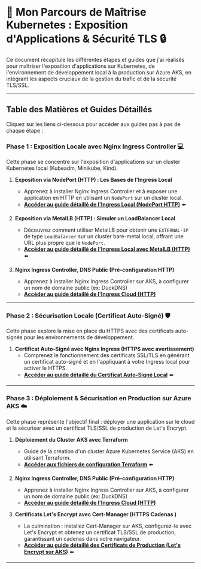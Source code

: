 # 🌟 Mon Parcours de Maîtrise Kubernetes : Exposition d'Applications & Sécurité TLS 🔒

Ce document récapitule les différentes étapes et guides que j'ai réalisés pour maîtriser l'exposition d'applications sur Kubernetes, de l'environnement de développement local à la production sur Azure AKS, en intégrant les aspects cruciaux de la gestion du trafic et de la sécurité TLS/SSL.

---

## **Table des Matières et Guides Détaillés**

Cliquez sur les liens ci-dessous pour accéder aux guides pas à pas de chaque étape :

### **Phase 1 : Exposition Locale avec Nginx Ingress Controller** 💻

Cette phase se concentre sur l'exposition d'applications sur un cluster Kubernetes local (Kubeadm, Minikube, Kind).

1.  **Exposition via NodePort (HTTP) : Les Bases de l'Ingress Local**
    *   Apprenez à installer Nginx Ingress Controller et à exposer une application en HTTP en utilisant un `NodePort` sur un cluster local.
    *   **[Accéder au guide détaillé de l'Ingress Local (NodePort HTTP)](./ingress/ingress-local.md)** ⬅️ 

2.  **Exposition via MetalLB (HTTP) : Simuler un LoadBalancer Local**
    *   Découvrez comment utiliser MetalLB pour obtenir une `EXTERNAL-IP` de type `LoadBalancer` sur un cluster bare-metal local, offrant une URL plus propre que le `NodePort`.
    *   **[Accéder au guide détaillé de l'Ingress Local avec MetalLB (HTTP)](./ingress/steps-avec-metallb.md)** ⬅️ 


2.  **Nginx Ingress Controller, DNS Public  (Pré-configuration HTTP)**
    *   Apprenez à installer Nginx Ingress Controller sur AKS, à configurer un nom de domaine public (ex: DuckDNS) 
    *   **[Accéder au guide détaillé de l'Ingress Cloud (HTTP)](./ingress/steps-dans-le-cloud-azure.md)** 




---

### **Phase 2 : Sécurisation Locale (Certificat Auto-Signé)** 🛡️

Cette phase explore la mise en place du HTTPS avec des certificats auto-signés pour les environnements de développement.

1.  **Certificat Auto-Signé avec Nginx Ingress (HTTPS avec avertissement)**
    *   Comprenez le fonctionnement des certificats SSL/TLS en générant un certificat auto-signé et en l'appliquant à votre Ingress local pour activer le HTTPS.
    *   **[Accéder au guide détaillé du Certificat Auto-Signé Local](./certs/auto-signé/cert-test-local.md)** ⬅️ 

---

### **Phase 3 : Déploiement & Sécurisation en Production sur Azure AKS** ☁️

Cette phase représente l'objectif final : déployer une application sur le cloud et la sécuriser avec un certificat TLS/SSL de production de Let's Encrypt.

1.  **Déploiement du Cluster AKS avec Terraform**
    *   Guide de la création d'un cluster Azure Kubernetes Service (AKS) en utilisant Terraform.
    *   **[Accéder aux fichiers de configuration Terraform](./cluster-AKS-terraform/)** ⬅️ 

2.  **Nginx Ingress Controller, DNS Public (Pré-configuration HTTP)**
    *   Apprenez à installer Nginx Ingress Controller sur AKS, à configurer un nom de domaine public (ex: DuckDNS) 
    *   **[Accéder au guide détaillé de l'Ingress Cloud (HTTP)](./ingress/steps-dans-le-cloud-azure.md)**

3.  **Certificats Let's Encrypt avec Cert-Manager (HTTPS Cadenas )**
    *   La culmination : installez Cert-Manager sur AKS, configurez-le avec Let's Encrypt et obtenez un certificat TLS/SSL de production, garantissant un cadenas  dans votre navigateur.
    *   **[Accéder au guide détaillé des Certificats de Production (Let's Encrypt sur AKS)](./certs/cert-prod/steps.md)** ⬅️ 

---